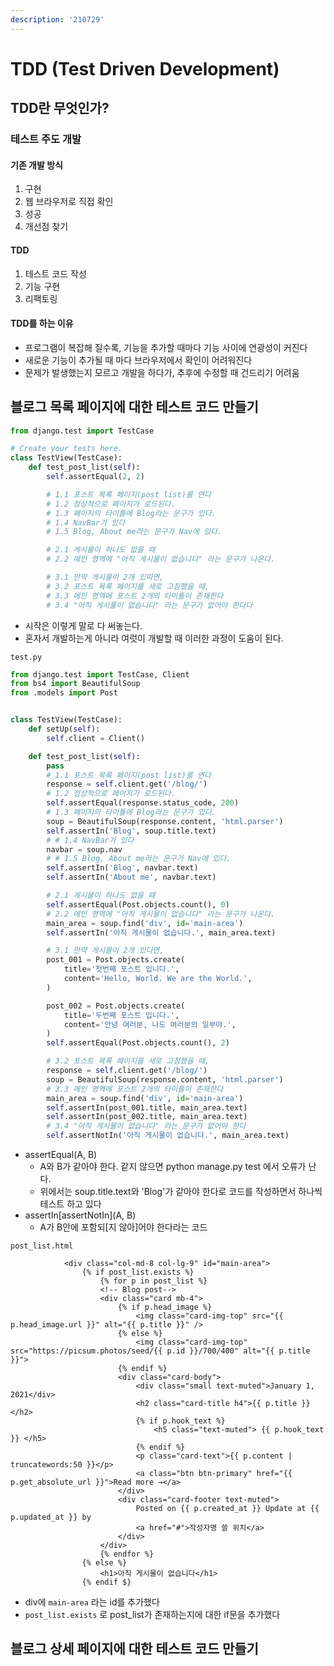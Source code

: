 ```yaml
---
description: '210729'
---
```


# TDD \(Test Driven Development\)

## TDD란 무엇인가?

### 테스트 주도 개발

#### 기존 개발 방식

1. 구현
2. 웹 브라우저로 직접 확인
3. 성공
4. 개선점 찾기

#### TDD

1. 테스트 코드 작성
2. 기능 구현
3. 리팩토링

#### TDD를 하는 이유

* 프로그램이 복잡해 질수록, 기능을 추가할 때마다 기능 사이에 연광성이 커진다
* 새로운 기능이 추가될 때 마다 브라우저에서 확인이 어려워진다
* 문제가 발생했는지 모르고 개발을 하다가, 추후에 수정할 때 건드리기 어려움



## 블로그 목록 페이지에 대한 테스트 코드 만들기

```python
from django.test import TestCase

# Create your tests here.
class TestView(TestCase):
    def test_post_list(self):
        self.assertEqual(2, 2)

        # 1.1 포스트 목록 페이지(post list)를 연다
        # 1.2 정상적으로 페이지가 로드된다.
        # 1.3 페이지의 타이틀에 Blog라는 문구가 있다.
        # 1.4 NavBar가 있다
        # 1.5 Blog, About me라는 문구가 Nav에 있다.

        # 2.1 게시물이 하나도 없을 때
        # 2.2 메인 영역에 "아직 게시물이 없습니다" 라는 문구가 나온다.

        # 3.1 만약 게시물이 2개 있따면,
        # 3.2 포스트 목록 페이지를 새로 고침했을 때,
        # 3.3 메인 영역에 포스트 2개의 타이틀이 존재한다
        # 3.4 "아직 게시물이 없습니다" 라는 문구가 없어야 한다다
```

* 시작은 이렇게 말로 다 써놓는다.
* 혼자서 개발하는게 아니라 여럿이 개발할 때 이러한 과정이 도움이 된다.



`test.py`

```python
from django.test import TestCase, Client
from bs4 import BeautifulSoup
from .models import Post


class TestView(TestCase):
    def setUp(self):
        self.client = Client()

    def test_post_list(self):
        pass
        # 1.1 포스트 목록 페이지(post list)를 연다
        response = self.client.get('/blog/')
        # 1.2 정상적으로 페이지가 로드된다.
        self.assertEqual(response.status_code, 200)
        # 1.3 페이지의 타이틀에 Blog라는 문구가 있다.
        soup = BeautifulSoup(response.content, 'html.parser')
        self.assertIn('Blog', soup.title.text)
        # # 1.4 NavBar가 있다
        navbar = soup.nav
        # # 1.5 Blog, About me라는 문구가 Nav에 있다.
        self.assertIn('Blog', navbar.text)
        self.assertIn('About me', navbar.text)

        # 2.1 게시물이 하나도 없을 때
        self.assertEqual(Post.objects.count(), 0)
        # 2.2 메인 영역에 "아직 게시물이 없습니다" 라는 문구가 나온다.
        main_area = soup.find('div', id='main-area')
        self.assertIn('아직 게시물이 없습니다.', main_area.text)

        # 3.1 만약 게시물이 2개 있다면,
        post_001 = Post.objects.create(
            title='첫번째 포스트 입니다.',
            content='Hello, World. We are the World.',
        )

        post_002 = Post.objects.create(
            title='두번째 포스트 입니다.',
            content='안녕 여러분, 나도 여러분의 일부야.',
        )
        self.assertEqual(Post.objects.count(), 2)

        # 3.2 포스트 목록 페이지를 새로 고침했을 때,
        response = self.client.get('/blog/')
        soup = BeautifulSoup(response.content, 'html.parser')
        # 3.3 메인 영역에 포스트 2개의 타이틀이 존재한다
        main_area = soup.find('div', id='main-area')
        self.assertIn(post_001.title, main_area.text)
        self.assertIn(post_002.title, main_area.text)
        # 3.4 "아직 게시물이 없습니다" 라는 문구가 없어야 한다
        self.assertNotIn('아직 게시물이 없습니다.', main_area.text)
```

* assertEqual\(A, B\)
  * A와 B가 같아야 한다. 같지 않으면 python manage.py test 에서 오류가 난다.
  * 위에서는 soup.title.text와 'Blog'가 같아야 한다로 코드를 작성하면서 하나씩 테스트 하고 있다
* assertIn\[assertNotIn\]\(A, B\)
  * A가 B안에 포함되\[지 않아\]어야 한다라는 코드

`post_list.html`

```markup
            <div class="col-md-8 col-lg-9" id="main-area">
                {% if post_list.exists %}
                    {% for p in post_list %}
                    <!-- Blog post-->
                    <div class="card mb-4">
                        {% if p.head_image %}
                            <img class="card-img-top" src="{{ p.head_image.url }}" alt="{{ p.title }}" />
                        {% else %}
                            <img class="card-img-top" src="https://picsum.photos/seed/{{ p.id }}/700/400" alt="{{ p.title }}">
                        {% endif %}
                        <div class="card-body">
                            <div class="small text-muted">January 1, 2021</div>
                            <h2 class="card-title h4">{{ p.title }}</h2>
                            {% if p.hook_text %}
                                <h5 class="text-muted"> {{ p.hook_text }} </h5>
                            {% endif %}
                            <p class="card-text">{{ p.content | truncatewords:50 }}</p>
                            <a class="btn btn-primary" href="{{ p.get_absolute_url }}">Read more →</a>
                        </div>
                        <div class="card-footer text-muted">
                            Posted on {{ p.created_at }} Update at {{ p.updated_at }} by
                            <a href="#">작성자명 쓸 위치</a>
                        </div>
                    </div>
                    {% endfor %}
                {% else %}
                    <h1>아직 게시물이 없습니다</h1>
                {% endif $}
```

* div에 `main-area` 라는 id를 추가했다
* `post_list.exists` 로 post\_list가 존재하는지에 대한 if문을 추가했다



## 블로그 상세 페이지에 대한 테스트 코드 만들기









